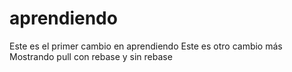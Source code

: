 # aprendiendo
Este es el primer cambio en aprendiendo
Este es otro cambio más
Mostrando pull con rebase y sin rebase
